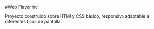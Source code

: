 #Web Flayer inc

Proyecto construido sobre HTMl y CSS básico, responsivo adaptable a diferentes tipos de pantalla.
